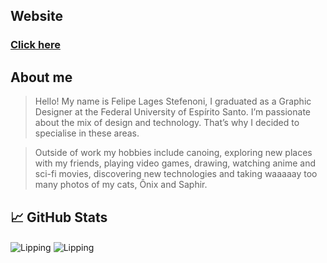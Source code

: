 ## Website
### [Click here](https://felipelages.vercel.app)

## About me
> Hello! My name is Felipe Lages Stefenoni, I graduated as a Graphic Designer at the Federal University of Espírito Santo. I’m passionate about the mix of design and technology. That’s why I decided to specialise in these areas.
 
> Outside of work my hobbies include canoing, exploring new places with my friends, playing video games, drawing, watching anime and sci-fi movies, discovering new technologies and taking waaaaay too many photos of my cats, Ônix and Saphir.


## 📈 GitHub Stats

<img align="center" src="https://github-readme-stats.vercel.app/api?username=Lipping&show_icons=true&locale=en&theme=github_dark&hide_border=true" alt="Lipping" />
<img align="center" src="https://github-readme-stats.vercel.app/api/top-langs/?username=Lipping&layout=compact&theme=github_dark&hide_border=true" alt="Lipping" />

